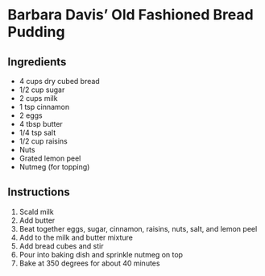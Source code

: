 # Barbara Davis’ Old Fashioned Bread Pudding

## Ingredients

- 4 cups dry cubed bread
- 1/2 cup sugar
- 2 cups milk
- 1 tsp cinnamon
- 2 eggs
- 4 tbsp butter
- 1/4 tsp salt
- 1/2 cup raisins
- Nuts
- Grated lemon peel
- Nutmeg (for topping)

## Instructions

1. Scald milk
2. Add butter
3. Beat together eggs, sugar, cinnamon, raisins, nuts, salt, and lemon peel
4. Add to the milk and butter mixture
5. Add bread cubes and stir
6. Pour into baking dish and sprinkle nutmeg on top
7. Bake at 350 degrees for about 40 minutes
